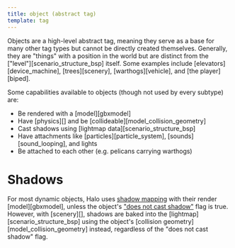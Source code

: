 ```yaml
---
title: object (abstract tag)
template: tag
---
```


Objects are a high-level abstract tag, meaning they serve as a base for many other tag types but cannot be directly created themselves. Generally, they are "things" with a position in the world but are distinct from the ["level"][scenario_structure_bsp] itself. Some examples include [elevators][device_machine], [trees][scenery], [warthogs][vehicle], and [the player][biped].

Some capabilities available to objects (though not used by every subtype) are:

* Be rendered with a [model][gbxmodel]
* Have [physics][] and be [collideable][model_collision_geometry]
* Cast shadows using [lightmap data][scenario_structure_bsp]
* Have attachments like [particles][particle_system], [sounds][sound_looping], and lights
* Be attached to each other (e.g. pelicans carrying warthogs)

# Shadows
For most dynamic objects, Halo uses [shadow mapping][shadow-mapping] with their render [model][gbxmodel], unless the object's ["does not cast shadow"](#structure-and-fields) flag is true. However, with [scenery][], shadows are baked into the [lightmap][scenario_structure_bsp] using the object's [collision geometry][model_collision_geometry] instead, regardless of the "does not cast shadow" flag.

[shadow-mapping]: https://en.wikipedia.org/wiki/Shadow_mapping
